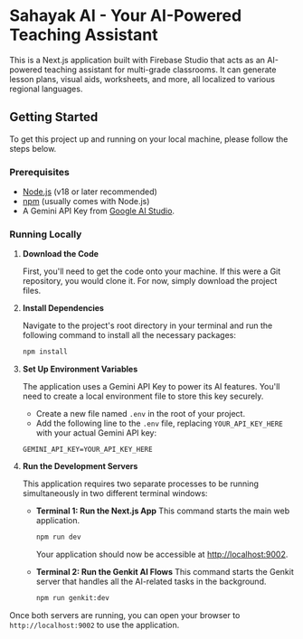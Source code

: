 # Sahayak AI - Your AI-Powered Teaching Assistant

This is a Next.js application built with Firebase Studio that acts as an AI-powered teaching assistant for multi-grade classrooms. It can generate lesson plans, visual aids, worksheets, and more, all localized to various regional languages.

## Getting Started

To get this project up and running on your local machine, please follow the steps below.

### Prerequisites

- [Node.js](https://nodejs.org/) (v18 or later recommended)
- [npm](https://www.npmjs.com/) (usually comes with Node.js)
- A Gemini API Key from [Google AI Studio](https://aistudio.google.com/app/apikey).

### Running Locally

1.  **Download the Code**

    First, you'll need to get the code onto your machine. If this were a Git repository, you would clone it. For now, simply download the project files.

2.  **Install Dependencies**

    Navigate to the project's root directory in your terminal and run the following command to install all the necessary packages:

    ```bash
    npm install
    ```

3.  **Set Up Environment Variables**

    The application uses a Gemini API Key to power its AI features. You'll need to create a local environment file to store this key securely.

    - Create a new file named `.env` in the root of your project.
    - Add the following line to the `.env` file, replacing `YOUR_API_KEY_HERE` with your actual Gemini API key:

    ```
    GEMINI_API_KEY=YOUR_API_KEY_HERE
    ```

4.  **Run the Development Servers**

    This application requires two separate processes to be running simultaneously in two different terminal windows:

    -   **Terminal 1: Run the Next.js App**
        This command starts the main web application.

        ```bash
        npm run dev
        ```

        Your application should now be accessible at [http://localhost:9002](http://localhost:9002).

    -   **Terminal 2: Run the Genkit AI Flows**
        This command starts the Genkit server that handles all the AI-related tasks in the background.

        ```bash
        npm run genkit:dev
        ```

Once both servers are running, you can open your browser to `http://localhost:9002` to use the application.